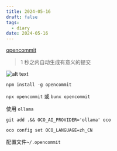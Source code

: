 ```yaml
---
title: 2024-05-16
draft: false
tags:
  - diary
date: 2024-05-16
---
```



[opencommit](https://github.com/di-sukharev/opencommit)

> 1 秒之内自动生成有意义的提交

![alt text](image.png)

```shell
npm install -g opencommit
```

`npx opencommit` 或 `bunx opencommit`

使用 `ollama`

```shell
git add .&& OCO_AI_PROVIDER='ollama' oco
```

```shell
oco config set OCO_LANGUAGE=zh_CN
```

配置文件`~/.opencommit`
